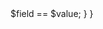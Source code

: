 <?php
namespace Clientedigital\Pipefy\Filter\Operator;

use Clientedigital\Pipefy\Entity\EntityInterface;
use \StdClass;

class Equal implements OperatorInterface
{
    public function evaluate(EntityInterface $item, $field, $value){
        return $item->$field == $value;
    }
} 
